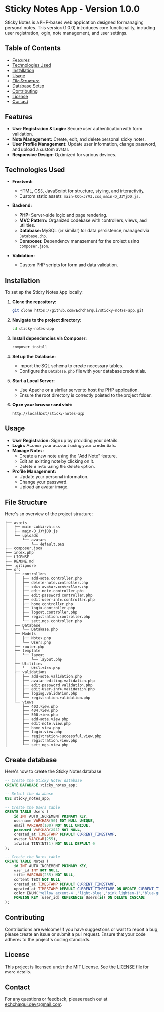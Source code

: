 # Sticky Notes App - Version 1.0.0

Sticky Notes is a PHP-based web application designed for managing personal notes. This version (1.0.0) introduces core functionality, including user registration, login, note management, and user settings.

## Table of Contents

- [Features](#features)
- [Technologies Used](#technologies-used)
- [Installation](#installation)
- [Usage](#usage)
- [File Structure](#file-structure)
- [Database Setup](#database-setup)
- [Contributing](#contributing)
- [License](#license)
- [Contact](#contact)

## Features

- **User Registration & Login:** Secure user authentication with form validation.
- **Note Management:** Create, edit, and delete personal sticky notes.
- **User Profile Management:** Update user information, change password, and upload a custom avatar.
- **Responsive Design:** Optimized for various devices.

## Technologies Used

- **Frontend:**
  - HTML, CSS, JavaScript for structure, styling, and interactivity.
  - Custom static assets: `main-CObkJrV3.css`, `main-D_J3YjDD.js`.
  
- **Backend:**
  - **PHP:** Server-side logic and page rendering.
  - **MVC Pattern:** Organized codebase with controllers, views, and utilities.
  - **Database:** MySQL (or similar) for data persistence, managed via `Database.php`.
  - **Composer:** Dependency management for the project using `composer.json`.
  
- **Validation:**
  - Custom PHP scripts for form and data validation.

## Installation

To set up the Sticky Notes App locally:

1. **Clone the repository:**

   ```bash
   git clone https://github.com/Echcharqui/sticky-notes-app.git
   ```

2. **Navigate to the project directory:**

   ```bash
   cd sticky-notes-app
   ```

2. **Install dependencies via Composer:**

   ```bash
   composer install
   ```

3. **Set up the Database:**
   - Import the SQL schema to create necessary tables.
   - Configure the `Database.php` file with your database credentials.

4. **Start a Local Server:**
   - Use Apache or a similar server to host the PHP application.
   - Ensure the root directory is correctly pointed to the project folder.

5. **Open your browser and visit:**

   ```
   http://localhost/sticky-notes-app
   ```

## Usage

- **User Registration:** Sign up by providing your details.
- **Login:** Access your account using your credentials.
- **Manage Notes:** 
  - Create a new note using the "Add Note" feature.
  - Edit an existing note by clicking on it.
  - Delete a note using the delete option.
- **Profile Management:**
  - Update your personal information.
  - Change your password.
  - Upload an avatar image.

## File Structure

Here's an overview of the project structure:

```plaintext
├── assets
│   ├── main-CObkJrV3.css
│   ├── main-D_J3YjDD.js
│   └── uploads
│       └── avatars
│           └── default.png
├── composer.json
├── index.php
├── LICENSE
├── README.md
├── .gitignore
├── src
│   ├── controllers
│   │   ├── add-note.controller.php
│   │   ├── delete-note.controller.php
│   │   ├── edit-avatar.controller.php
│   │   ├── edit-note.controller.php
│   │   ├── edit-password.controller.php
│   │   ├── edit-user-info.controller.php
│   │   ├── home.controller.php
│   │   ├── login.controller.php
│   │   ├── logout.controller.php
│   │   ├── registration.controller.php
│   │   └── settings.controller.php
│   ├── Database
│   │   └── Database.php
│   ├── Models
│   │   ├── Notes.php
│   │   └── Users.php
│   ├── router.php
│   ├── template
│   │   └── layout
│   │       └── layout.php
│   ├── Utilities
│   │   └── Utilities.php
│   ├── validations
│   │   ├── add-note.validation.php
│   │   ├── avatar-editing.validation.php
│   │   ├── edit-password.validation.php
│   │   ├── edit-user-info.validation.php
│   │   ├── loging.validation.php
│   │   └── registration.validation.php
│   └── views
│       ├── 403.view.php
│       ├── 404.view.php
│       ├── 500.view.php
│       ├── add-note.view.php
│       ├── edit-note.view.php
│       ├── home.view.php
│       ├── login.view.php
│       ├── registration-successful.view.php
│       ├── registration.view.php
│       └── settings.view.php

```
## Create database

Here's how to create the Sticky Notes database:

```sql
-- Create the Sticky Notes database
CREATE DATABASE sticky_notes_app;

-- Select the database
USE sticky_notes_app;

-- Create the Users table
CREATE TABLE Users (
    id INT AUTO_INCREMENT PRIMARY KEY,
    username VARCHAR(50) NOT NULL UNIQUE,
    email VARCHAR(100) NOT NULL UNIQUE,
    password VARCHAR(255) NOT NULL,
    created_at TIMESTAMP DEFAULT CURRENT_TIMESTAMP,
    avatar VARCHAR(255),
    isValid TINYINT(1) NOT NULL DEFAULT 0
);

-- Create the Notes table
CREATE TABLE Notes (
    id INT AUTO_INCREMENT PRIMARY KEY,
    user_id INT NOT NULL,
    title VARCHAR(255) NOT NULL,
    content TEXT NOT NULL,
    created_at TIMESTAMP DEFAULT CURRENT_TIMESTAMP,
    updated_at TIMESTAMP DEFAULT CURRENT_TIMESTAMP ON UPDATE CURRENT_TIMESTAMP,
    color ENUM('yellow accent-4','light-blue','pink lighten-1','blue-grey darken-1','orange lighten-1'),
    FOREIGN KEY (user_id) REFERENCES Users(id) ON DELETE CASCADE
);
```

## Contributing

Contributions are welcome! If you have suggestions or want to report a bug, please create an issue or submit a pull request. Ensure that your code adheres to the project's coding standards.

## License

This project is licensed under the MIT License. See the [LICENSE](LICENSE) file for more details.

## Contact

For any questions or feedback, please reach out at [echcharqui.dev@gmail.com](mailto:echcharqui.devl@gmail.com).
